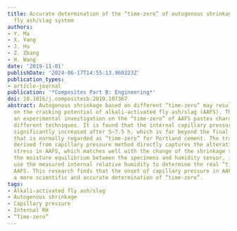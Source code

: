 ```yaml
---
title: Accurate determination of the “time-zero” of autogenous shrinkage in alkali-activated
  fly ash/slag system
authors:
- Y. Ma
- X. Yang
- J. Hu
- Z. Zhang
- H. Wang
date: '2019-11-01'
publishDate: '2024-06-17T14:55:13.960223Z'
publication_types:
- article-journal
publication: '*Composites Part B: Engineering*'
doi: 10.1016/j.compositesb.2019.107367
abstract: Autogenous shrinkage based on different “time-zero” may result in underestimation/overestimation
  on the cracking potential of alkali-activated fly ash/slag (AAFS). This study reports
  an experimental investigation on the “time-zero” of AAFS pastes characterized by
  different techniques. It is found that the internal capillary pressure in AAFS pastes
  significantly increased after 5–7.5 h, which is far beyond the final setting time
  that is normally regarded as “time-zero” for Portland cement. The transition time
  derived from capillary pressure method directly captures the alteration of capillary
  stress in AAFS, which matches well with the change of the shrinkage slope. Due to
  the moisture equilibrium between the specimens and humidity sensor, it is hard to
  use the measured internal relative humidity to determine the real “time-zero” of
  AAFS. This research finds that the onset of capillary pressure in AAFS paste provides
  a more scientific and accurate determination of “time-zero”.
tags:
- Alkali-activated fly ash/slag
- Autogenous shrinkage
- Capillary pressure
- Internal RH
- “Time-zero”
---
```

